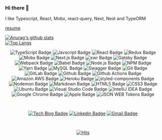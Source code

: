 ### Hi there 👋

I like Typescript, React, Mobx, react-query, Next, Nest and TypeORM

<a href="https://yuni-q.github.io/about" target="_blank">resume</a>

<!--
  https://github.com/anuraghazra/github-readme-stats
-->

[![Anurag's github stats](https://github-readme-stats.vercel.app/api?username=Yuni-Q&show_icons=true&title_color=fff&bg_color=000&icon_color=fff&hide_title=true&text_color=fff&count_private=true)](https://github.com/anuraghazra/github-readme-stats)
<br />
[![Top Langs](https://github-readme-stats.vercel.app/api/top-langs/?username=Yuni-Q&hide=html&layout=compact)](https://github.com/anuraghazra/github-readme-stats)

<div align=center>
  
  ![TypeScript Badge](http://img.shields.io/badge/-TypeScript-000?style=flat-square&logo=typescript&link=http://yuni-q.github.io/)
  ![Javscript Badge](http://img.shields.io/badge/-Javascript-000?style=flat-square&logo=javascript&link=http://yuni-q.github.io/)
  ![React Badge](http://img.shields.io/badge/-React-000?style=flat-square&logo=react&link=http://yuni-q.github.io/)
  ![Redux Badge](http://img.shields.io/badge/-Redux-764ABC?style=flat-square&logo=redux&link=http://yuni-q.github.io/)
  ![Mobx Badge](https://img.shields.io/badge/-Mobx-000?style=flat-square&logo=mobx&link=http://yuni-q.github.io/)
  ![Next.js Badge](http://img.shields.io/badge/-Next.js-000?style=flat-square&logo=next.js&link=http://yuni-q.github.io/)
  ![swr Badge](https://img.shields.io/badge/-swr-000?style=flat-square&logo=next.js&link=http://yuni-q.github.io/)
  ![Gatsby Badge](http://img.shields.io/badge/-Gatsby-663399?style=flat-square&logo=gatsby&link=http://yuni-q.github.io/)
  ![Webpack Badge](http://img.shields.io/badge/-Webpack-000?style=flat-square&logo=webpack&link=http://yuni-q.github.io/)
  ![Babel Badge](http://img.shields.io/badge/-Babel-000?style=flat-square&logo=babel&link=http://yuni-q.github.io/)
  ![Node.js Badge](http://img.shields.io/badge/-Node.js-000?style=flat-square&logo=node.js&link=http://yuni-q.github.io/)
  ![NPM Badge](http://img.shields.io/badge/-NPM-000?style=flat-square&logo=npm&link=http://yuni-q.github.io/)
  ![Yarn Badge](http://img.shields.io/badge/-Yarn-000?style=flat-square&logo=yarn&link=http://yuni-q.github.io/)
  ![MySQL Badge](http://img.shields.io/badge/-MySQL-000?style=flat-square&logo=mysql&link=http://yuni-q.github.io/)
  ![Swagger Badge](http://img.shields.io/badge/-Swagger-000?style=flat-square&logo=swagger&link=http://yuni-q.github.io/)
  ![Git Badge](http://img.shields.io/badge/-Git-000?style=flat-square&logo=git&link=http://yuni-q.github.io/)
  ![GitLab Badge](http://img.shields.io/badge/-GitLab-000?style=flat-square&logo=gitlab&link=http://yuni-q.github.io/)
  ![Github Badge](http://img.shields.io/badge/-Github-000?style=flat-square&logo=github&link=http://yuni-q.github.io/)
  ![Github Actions Badge](http://img.shields.io/badge/-Github%20Actions-000?style=flat-square&logo=github%20actions&link=http://yuni-q.github.io/)
  ![Amazon AWS Badge](http://img.shields.io/badge/-Amazon%20AWS-232F3E?style=flat-square&logo=amazon%20aws&link=http://yuni-q.github.io/)
  ![Heroku Badge](http://img.shields.io/badge/-Heroku-430098?style=flat-square&logo=heroku&link=http://yuni-q.github.io/)
  ![styled-components Badge](http://img.shields.io/badge/-styled%20components-000?style=flat-square&logo=styled-components&link=http://yuni-q.github.io/)
  ![Nodemon Badge](http://img.shields.io/badge/-Nodemon-000?style=flat-square&logo=nodemon&link=http://yuni-q.github.io/)
  ![Markdown Badge](http://img.shields.io/badge/-Markdown-000?style=flat-square&logo=markdown&link=http://yuni-q.github.io/)
  ![HTML5 Badge](http://img.shields.io/badge/-HTML5-000?style=flat-square&logo=html5&link=http://yuni-q.github.io/)
  ![CSS3 Badge](http://img.shields.io/badge/-CSS3-1572B6?style=flat-square&logo=css3&link=http://yuni-q.github.io/)
  ![Ubuntu Badge](http://img.shields.io/badge/-Ubuntu-000?style=flat-square&logo=ubuntu&link=http://yuni-q.github.io/)
  ![Visual Studio Code Badge](http://img.shields.io/badge/-Visual%20Studio%20Code-007ACC?style=flat-square&logo=visual%20studio%20code&link=http://yuni-q.github.io/)
  ![IntelliJ IDEA Badge](https://img.shields.io/badge/-IntelliJ%20IDEA-000?style=flat-square&logo=intelliJ%20idea&link=http://yuni-q.github.io/)
  ![Google Chrome Badge](http://img.shields.io/badge/-Google%20Chrome-000?style=flat-square&logo=google%20chrome&link=http://yuni-q.github.io/)
  ![Apple Badge](http://img.shields.io/badge/-Appel-000?style=flat-square&logo=apple&link=http://yuni-q.github.io/)
  ![JSON WEB Tokens Badge](http://img.shields.io/badge/-JSON%20WEB%20Tokens-000?style=flat-square&logo=json%20web%20tokens&link=http://yuni-q.github.io/)
  <!-- ![App Store Badge](http://img.shields.io/badge/-App%20Store-000?style=flat-square&logo=app%20store&link=http://yuni-q.github.io/) -->

  <br />

  [![Tech Blog Badge](http://img.shields.io/badge/-Tech%20blog-000?style=flat-square&logo=github&link=http://yuni-q.github.io/)](http://yuni-q.github.io/)
  [![Linkedin Badge](https://img.shields.io/badge/-LinkedIn-blue?style=flat-square&logo=Linkedin&logoColor=white&link=https://www.linkedin.com/in/yuni-q/)](https://www.linkedin.com/in/yuni-q/)
  [![Gmail Badge](https://img.shields.io/badge/-Gmail-d14836?style=flat-square&logo=Gmail&logoColor=white&link=mailto:lyh6425@gmail.com)](mailto:lyh6425@gmail.com)

  <!--
    [![Youtube Badge](https://img.shields.io/badge/Youtube-ff0000?style=flat-square&logo=youtube&link=https://www.youtube.com/channel/UC6cioPayJA8oYqMFtbpvZzw?view_as=subscriber)](https://www.youtube.com/channel/UC6cioPayJA8oYqMFtbpvZzw?view_as=subscriber) 
    [![Facebook Badge](https://img.shields.io/badge/-Facebook-1877f2?style=flat-square&logo=facebook&logoColor=white&link=https://www.facebook.com/yuniq/)](https://www.facebook.com/yuniq/) 
    [![Instagram Badge](https://img.shields.io/badge/-Instagram-E4405F?style=flat-square&logo=instagram&logoColor=white&link=https://www.instagram.com/yuni__q/)](https://www.instagram.com/yuni__q/) 
    [![Twitter Badge](https://img.shields.io/badge/-Twitter-1DA1F2?style=flat-square&logo=twitter&logoColor=white&link=https://twitter.com/yuni__q)](https://twitter.com/yuni__q)
    
  -->
  
  <br />
  
  <!--
    https://hits.seeyoufarm.com/
  -->

  [![Hits](https://hits.seeyoufarm.com/api/count/incr/badge.svg?url=https%3A%2F%2Fgithub.com%2FYuni-Q)](https://hits.seeyoufarm.com)

</div>


<!--
  **Yuni-Q/Yuni-Q** is a ✨ _special_ ✨ repository because its `README.md` (this file) appears on your GitHub profile.

  Here are some ideas to get you started:

  - 🔭 I’m currently working on ...
  - 🌱 I’m currently learning ...
  - 👯 I’m looking to collaborate on ...
  - 🤔 I’m looking for help with ...
  - 💬 Ask me about ...
  - 📫 How to reach me: ...
  - 😄 Pronouns: ...
  - ⚡ Fun fact: ...
-->
